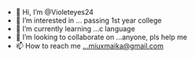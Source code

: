 - 👋 Hi, I’m @Violeteyes24
- 👀 I’m interested in ... passing 1st year college
- 🌱 I’m currently learning ...c language
- 💞️ I’m looking to collaborate on ...anyone, pls help me
- 📫 How to reach me ...miuxmaika@gmail.com

<!---
Violeteyes24/Violeteyes24 is a ✨ special ✨ repository because its `README.md` (this file) appears on your GitHub profile.
You can click the Preview link to take a look at your changes.
--->
